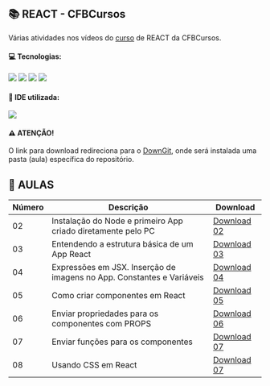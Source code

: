 ## :books: REACT - CFBCursos
Várias atividades nos vídeos do [curso](https://www.youtube.com/playlist?list=PLx4x_zx8csUh752BVDGZkxYpY9lS40fyC) de REACT da CFBCursos.

#### :computer: Tecnologias:
<div>
  <img src="https://skills.thijs.gg/icons?i=html">
  <img src="https://skills.thijs.gg/icons?i=css">
  <img src="https://skills.thijs.gg/icons?i=js">
  <img src="https://skills.thijs.gg/icons?i=react">
</div>

#### :bookmark: IDE utilizada:
  <img src="https://skills.thijs.gg/icons?i=vscode">
  
#### :warning: ATENÇÃO!
O link para download redireciona para o [DownGit](https://minhaskamal.github.io/DownGit/#/home), onde será instalada uma pasta (aula) específica do repositório.
  
## :notebook_with_decorative_cover: AULAS

| Número | Descrição | Download |
| --- | --- | --- |
| 02 | Instalação do Node e primeiro App criado diretamente pelo PC | [Download 02](https://minhaskamal.github.io/DownGit/#/home?url=https://github.com/matheusfladislau/REACT-CFBCursos/tree/master/AULA%202) |
| 03 | Entendendo a estrutura básica de um App React | [Download 03](https://minhaskamal.github.io/DownGit/#/home?url=https://github.com/matheusfladislau/REACT-CFBCursos/tree/master/AULA%203/app01) |
| 04 | Expressões em JSX. Inserção de imagens no App. Constantes e Variáveis | [Download 04](https://github.com/matheusfladislau/REACT-CFBCursos/tree/master/AULA%204/app01) |
| 05 | Como criar componentes em React | [Download 05](https://github.com/matheusfladislau/REACT-CFBCursos/tree/master/AULA%205/app01) |
| 06 | Enviar propriedades para os componentes com PROPS | [Download 06](https://github.com/matheusfladislau/REACT-CFBCursos/tree/master/AULA%206/app01) |
| 07 | Enviar funções para os componentes | [Download 07](https://github.com/matheusfladislau/REACT-CFBCursos/tree/master/AULA%207/app01) |
| 08 | Usando CSS em React | [Download 07](https://github.com/matheusfladislau/REACT-CFBCursos/tree/master/AULA%208/app01) |
